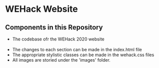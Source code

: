 # WEHack Website

## Components in this Repository
* The codebase ofr the WEHack 2020 website <br></br>
* The changes to each section can be made in the index.html file
* The appropriate stylistic classes can be made in the wehack.css files
* All images are storied under the 'images' folder.
